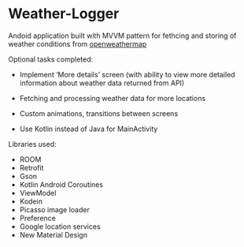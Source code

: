 # Weather-Logger

Andoid application built with MVVM pattern for fethcing and storing of weather conditions from [openweathermap](https://openweathermap.org/)


Optional tasks completed:

* Implement ‘More details’ screen (with ability to view more detailed information
about weather data returned from API)

* Fetching and processing weather data for more locations

* Custom animations, transitions between screens

* Use Kotlin instead of Java for MainActivity

Libraries used:

* ROOM
* Retrofit
* Gson
* Kotlin Android Coroutines
* ViewModel
* Kodein
* Picasso image loader
* Preference
* Google location services
* New Material Design
